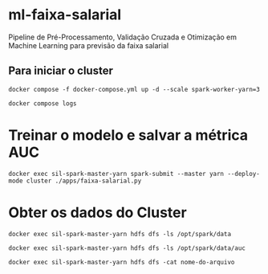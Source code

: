 # ml-faixa-salarial
Pipeline de Pré-Processamento, Validação Cruzada e Otimização em Machine Learning para previsão da faixa salarial

## Para iniciar o cluster

`docker compose -f docker-compose.yml up -d --scale spark-worker-yarn=3`

`docker compose logs`

# Treinar o modelo e salvar a métrica AUC

`docker exec sil-spark-master-yarn spark-submit --master yarn --deploy-mode cluster ./apps/faixa-salarial.py`

# Obter os dados do Cluster 

`docker exec sil-spark-master-yarn hdfs dfs -ls /opt/spark/data`

`docker exec sil-spark-master-yarn hdfs dfs -ls /opt/spark/data/auc`

`docker exec sil-spark-master-yarn hdfs dfs -cat nome-do-arquivo`